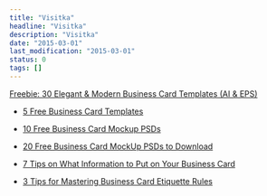 ```yaml
---
title: "Visitka"
headline: "Visitka"
description: "Visitka"
date: "2015-03-01"
last_modification: "2015-03-01"
status: 0
tags: []
---
```


[Freebie: 30 Elegant &amp; Modern Business Card Templates (AI &amp; EPS)](http://speckyboy.com/2015/02/27/elegant-modern-business-card-templates/
)
- [5 Free Business Card Templates](http://theme.co/blog/5-free-business-card-templates/)

- [10 Free Business Card Mockup PSDs](http://webdesignledger.com/freebies/10-freebie-business-card-mockups)

- [20 Free Business Card MockUp PSDs to Download](http://webdesignledger.com/freebies/free-business-card-mockup-psds#sthash.C1hIj3GA.dpbs)

- [7 Tips on What Information to Put on Your Business Card](http://business.tutsplus.com/articles/7-tips-on-what-information-to-put-on-your-business-card--cms-25194)

- [3 Tips for Mastering Business Card Etiquette Rules](http://business.tutsplus.com/articles/3-tips-for-mastering-business-card-etiquette-rules--cms-25272)